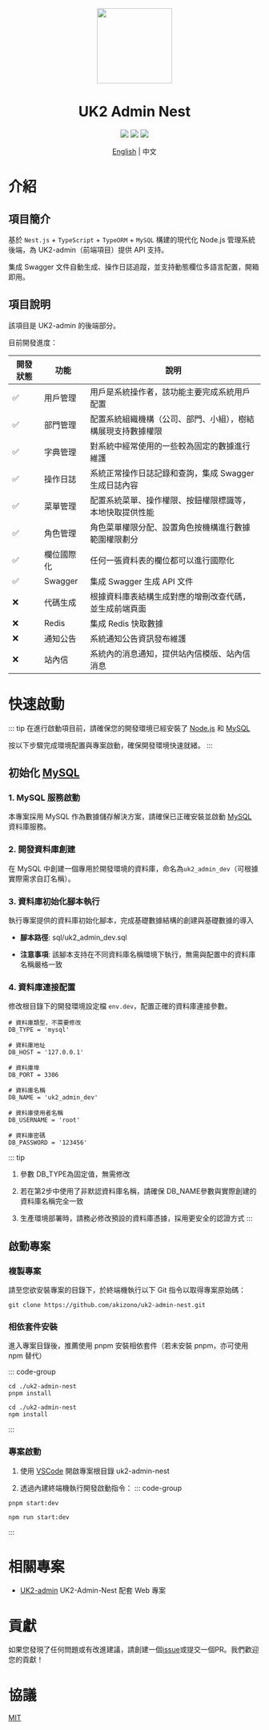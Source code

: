 <div align="center">
<img src="https://s2.loli.net/2025/09/27/rN84dp3uh1TWBlJ.png" style="width:150px"/>
    <h1>UK2 Admin Nest</h1>
</div>
<div align="center">
    <img src="https://img.shields.io/github/license/akizono/uk2-admin"/>
    <img src="https://badgen.net/github/stars/akizono/uk2-admin?icon=github"/>
    <img src="https://img.shields.io/github/forks/akizono/uk2-admin"/>
</div>

<div align='center'>

  [English](./README.md) | 中文
</div>

# 介紹

## 項目簡介

基於 `Nest.js` + `TypeScript` + `TypeORM` + `MySQL` 構建的現代化 Node.js 管理系統後端，為 UK2-admin（前端項目）提供 API 支持。

集成 Swagger 文件自動生成、操作日誌追蹤，並支持動態欄位多語言配置，開箱即用。

## 項目說明

該項目是 UK2-admin 的後端部分。

目前開發進度：

| 開發狀態 | 功能     | 說明                                                         |
| ------ | -------- | ------------------------------------------------------------ |
| ✅    | 用戶管理 | 用戶是系統操作者，該功能主要完成系統用戶配置                 |
| ✅    | 部門管理 | 配置系統組織機構（公司、部門、小組），樹結構展現支持數據權限 |
| ✅    | 字典管理 | 對系統中經常使用的一些較為固定的數據進行維護                 |
| ✅    | 操作日誌 | 系統正常操作日誌記錄和查詢，集成 Swagger 生成日誌內容        |
| ✅    | 菜單管理 | 配置系統菜單、操作權限、按鈕權限標識等，本地快取提供性能     |
| ✅    | 角色管理 | 角色菜單權限分配、設置角色按機構進行數據範圍權限劃分         |
| ✅    | 欄位國際化 | 任何一張資料表的欄位都可以進行國際化                           |
| ✅    | Swagger | 集成 Swagger 生成 API 文件                                     |
| ❌    | 代碼生成 | 根據資料庫表結構生成對應的增刪改查代碼，並生成前端頁面    |
| ❌    | Redis | 集成 Redis 快取數據                                     |
| ❌    | 通知公告 | 系統通知公告資訊發布維護                                     |
| ❌    | 站內信   | 系統內的消息通知，提供站內信模版、站內信消息                 |

# 快速啟動

::: tip
在進行啟動項目前，請確保您的開發環境已經安裝了 [Node.js](../../dev/nodejs) 和 [MySQL](../../dev/mysql)

按以下步驟完成環境配置與專案啟動，確保開發環境快速就緒。
:::

## 初始化 [MySQL](../../dev/mysql)

### 1. MySQL 服務啟動

本專案採用 MySQL 作為數據儲存解決方案，請確保已正確安裝並啟動 [MySQL](../../dev/mysql) 資料庫服務。

### 2. 開發資料庫創建

在 MySQL 中創建一個專用於開發環境的資料庫，命名為`uk2_admin_dev`（可根據實際需求自訂名稱）。

### 3. 資料庫初始化腳本執行

執行專案提供的資料庫初始化腳本，完成基礎數據結構的創建與基礎數據的導入

- **腳本路徑**: sql/uk2_admin_dev.sql

- **注意事項**: 該腳本支持在不同資料庫名稱環境下執行，無需與配置中的資料庫名稱嚴格一致

### 4. **資料庫連接配置**

修改根目錄下的開發環境設定檔 `env.dev`，配置正確的資料庫連接參數。
```shell
# 資料庫類型，不需要修改
DB_TYPE = 'mysql'

# 資料庫地址
DB_HOST = '127.0.0.1'

# 資料庫埠
DB_PORT = 3306

# 資料庫名稱
DB_NAME = 'uk2_admin_dev'

# 資料庫使用者名稱
DB_USERNAME = 'root'

# 資料庫密碼
DB_PASSWORD = '123456'
```
::: tip
1. 參數 DB_TYPE為固定值，無需修改

2. 若在第2步中使用了非默認資料庫名稱，請確保 DB_NAME參數與實際創建的資料庫名稱完全一致

3. 生產環境部署時，請務必修改預設的資料庫憑據，採用更安全的認證方式
:::

## 啟動專案

### 複製專案

請至您欲安裝專案的目錄下，於終端機執行以下 Git 指令以取得專案原始碼：

```shell
git clone https://github.com/akizono/uk2-admin-nest.git
```

### 相依套件安裝
進入專案目錄後，推薦使用 pnpm 安裝相依套件（若未安裝 pnpm，亦可使用 npm 替代）

::: code-group
```shell[pnpm]
cd ./uk2-admin-nest
pnpm install
```
```shell[npm]
cd ./uk2-admin-nest
npm install
```
:::

### 專案啟動

1. 使用 [VSCode](https://code.visualstudio.com/) 開啟專案根目錄 uk2-admin-nest

2. 透過內建終端機執行開發啟動指令：
::: code-group
```shell[pnpm]
pnpm start:dev
```
```shell[npm]
npm run start:dev
```
:::

# 相關專案

- [UK2-admin](https://github.com/akizono/uk2-admin) UK2-Admin-Nest 配套 Web 專案

# 貢獻

如果您發現了任何問題或有改進建議，請創建一個[issue](uk2-admin-nest/issues/new)或提交一個PR。我們歡迎您的貢獻！

# 協議

[MIT](LICENSE)